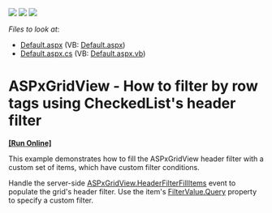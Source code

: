 <!-- default badges list -->
![](https://img.shields.io/endpoint?url=https://codecentral.devexpress.com/api/v1/VersionRange/128534203/13.1.5%2B)
[![](https://img.shields.io/badge/Open_in_DevExpress_Support_Center-FF7200?style=flat-square&logo=DevExpress&logoColor=white)](https://supportcenter.devexpress.com/ticket/details/E4757)
[![](https://img.shields.io/badge/📖_How_to_use_DevExpress_Examples-e9f6fc?style=flat-square)](https://docs.devexpress.com/GeneralInformation/403183)
<!-- default badges end -->
<!-- default file list -->
*Files to look at*:

* [Default.aspx](./CS/E4757/Default.aspx) (VB: [Default.aspx](./VB/E4757/Default.aspx))
* [Default.aspx.cs](./CS/E4757/Default.aspx.cs) (VB: [Default.aspx.vb](./VB/E4757/Default.aspx.vb))
<!-- default file list end -->
# ASPxGridView - How to filter by row tags using CheckedList's header filter
<!-- run online -->
**[[Run Online]](https://codecentral.devexpress.com/e4757/)**
<!-- run online end -->


<p>This example demonstrates how to fill the ASPxGridView header filter with a custom set of items, which have custom filter conditions.</p><p>Handle the server-side <a href="http://documentation.devexpress.com/#AspNet/DevExpressWebASPxGridViewASPxGridView_HeaderFilterFillItemstopic"><u>ASPxGridView.HeaderFilterFillItems</u></a> event to populate the grid's header filter. Use the item's  <a href="http://documentation.devexpress.com/#AspNet/DevExpressWebASPxGridViewFilterValue_Querytopic"><u>FilterValue.Query</u></a> property to specify a custom filter.</p>

<br/>


